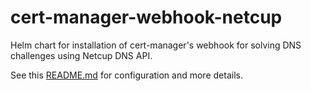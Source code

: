 cert-manager-webhook-netcup
===========================

Helm chart for installation of cert-manager's webhook for solving DNS challenges using Netcup DNS API.

See this [README.md](https://github.com/aellwein/cert-manager-webhook-netcup/blob/master/README.md) 
for configuration and more details.
